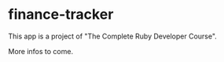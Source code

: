 # finance-tracker

This app is a project of "The Complete Ruby Developer Course".

More infos to come.
